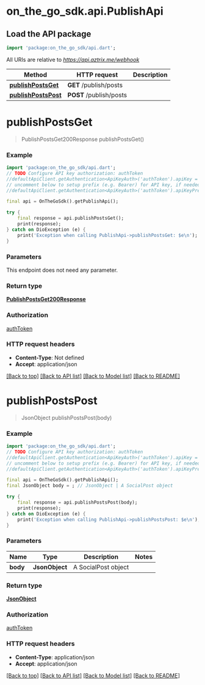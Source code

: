 # on_the_go_sdk.api.PublishApi

## Load the API package
```dart
import 'package:on_the_go_sdk/api.dart';
```

All URIs are relative to *https://api.aztrix.me/webhook*

Method | HTTP request | Description
------------- | ------------- | -------------
[**publishPostsGet**](PublishApi.md#publishpostsget) | **GET** /publish/posts | 
[**publishPostsPost**](PublishApi.md#publishpostspost) | **POST** /publish/posts | 


# **publishPostsGet**
> PublishPostsGet200Response publishPostsGet()



### Example
```dart
import 'package:on_the_go_sdk/api.dart';
// TODO Configure API key authorization: authToken
//defaultApiClient.getAuthentication<ApiKeyAuth>('authToken').apiKey = 'YOUR_API_KEY';
// uncomment below to setup prefix (e.g. Bearer) for API key, if needed
//defaultApiClient.getAuthentication<ApiKeyAuth>('authToken').apiKeyPrefix = 'Bearer';

final api = OnTheGoSdk().getPublishApi();

try {
    final response = api.publishPostsGet();
    print(response);
} catch on DioException (e) {
    print('Exception when calling PublishApi->publishPostsGet: $e\n');
}
```

### Parameters
This endpoint does not need any parameter.

### Return type

[**PublishPostsGet200Response**](PublishPostsGet200Response.md)

### Authorization

[authToken](../README.md#authToken)

### HTTP request headers

 - **Content-Type**: Not defined
 - **Accept**: application/json

[[Back to top]](#) [[Back to API list]](../README.md#documentation-for-api-endpoints) [[Back to Model list]](../README.md#documentation-for-models) [[Back to README]](../README.md)

# **publishPostsPost**
> JsonObject publishPostsPost(body)



### Example
```dart
import 'package:on_the_go_sdk/api.dart';
// TODO Configure API key authorization: authToken
//defaultApiClient.getAuthentication<ApiKeyAuth>('authToken').apiKey = 'YOUR_API_KEY';
// uncomment below to setup prefix (e.g. Bearer) for API key, if needed
//defaultApiClient.getAuthentication<ApiKeyAuth>('authToken').apiKeyPrefix = 'Bearer';

final api = OnTheGoSdk().getPublishApi();
final JsonObject body = ; // JsonObject | A SocialPost object

try {
    final response = api.publishPostsPost(body);
    print(response);
} catch on DioException (e) {
    print('Exception when calling PublishApi->publishPostsPost: $e\n');
}
```

### Parameters

Name | Type | Description  | Notes
------------- | ------------- | ------------- | -------------
 **body** | **JsonObject**| A SocialPost object | 

### Return type

[**JsonObject**](JsonObject.md)

### Authorization

[authToken](../README.md#authToken)

### HTTP request headers

 - **Content-Type**: application/json
 - **Accept**: application/json

[[Back to top]](#) [[Back to API list]](../README.md#documentation-for-api-endpoints) [[Back to Model list]](../README.md#documentation-for-models) [[Back to README]](../README.md)

